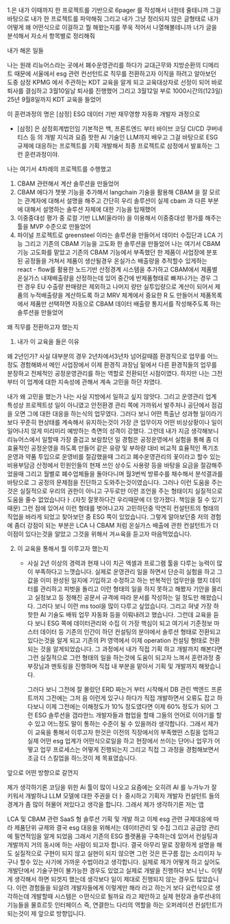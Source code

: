 

1.은 내가 이때까지 한 프로젝트를 기반으로 6pager 를 작성해서 너한테 줄테니까 그걸 바탕으로 내가 한 프로젝트를 파악해줘 그리고 내가 그냥 정리되지 않은 글형태로 내가 어떻게 왜 어떤식으로 이걸하고 뭘 해왔는지를 쭈욱 적어서 나열해볼테니까 너가 글을 분석해서 자소서 항목별로 정리해줘

내가 해온 일들

나는 원래 리뉴어스라는 곳에서 폐수운영관리를 하다가 교대근무와 지방순환의 디메리트 때문에 서울에서 esg 관련 컨선턴트로 직무를 전환하고자 이직을 하려고 알아보던 도중 삼정 KPMG 에서 주관하는 KDT 교육을 알게 되고 교육대상자로 선정이 되어 바로 퇴사를 결심하고 3월10일날 퇴사를 진행했어 그리고 3월12일 부로 1000시간의(123일) 25년 9월8일까지 KDT 교육을 들었어

이 훈련과정의 명은 [삼정] ESG 데이터 기반 재무영향 자동화 개발자 과정으로
* [삼정] 은 삼정회계법인임
기본적은 백, 프론트엔드 부터 바이브 코딩 CI/CD 쿠버네티스 등 의 개발 지식과 요즘 핫한 AI 기술인 LLM까지 배우고 그걸 바탕으로 ESG 규제에 대응하는 프로젝트를 기획 개발해서 최종 프로젝트로 삼정에서 발표하는 그런 훈련과정이야.

나는 여기서 4차례의 프로젝트를 수행했고

1. CBAM 관련해서 계산 솔루션을 만들었어
2. CBAM 에다가 챗봇 기능을 추가해서 langchain 기술을 활용해 CBAM 을 잘 모르는 관계자에 대해서 설명을 해주고 간단히 우리 솔루션이 실제 cbam 과 다른 부분에 대해서 설명하는 솔루션 자체에 대한 기능을 탑재했어
3. 이중중대성 평가 중 로컬 기반 LLM(울라마) 을 이용해서 이중중대성 평가를 해주는 툴을 MVP 수준으로 만들었어
4. 파이널 프로젝트로 greensteel 이라는 솔루션을 만들어서 데이터 수집단과 LCA 기능 그리고 기존의 CBAM 기능을 고도화 한 솔루션을 만들었어 나는 여기서 CBAM 기능 고도화를 맡았고 
   기존의 CBAM 기능에서 부족했던 한 제품이 사업장에 분포된 공정들을 거쳐서 제품이 생산될경우 온실가스 배출량을 추적할수 있게하는 react - flow를 활용한 노드기반 산정경계 시스템을 추가하고 CBAM에서 제품별 온실가스 내재배출량을 산정하는데 있어 중간에 반제품형태로 빠져나가는 경우 그런 경우 EU 수출량 판매량은 제외하고 나머지 량만 실투입량으로 계산이 되어서 제품의 누적배출량을 계산하도록 하고 MRV 체계에서 중요한 R 도 만들어서 제품목록에서 제품만 선택하면 자동으로 CBAM 데이터 배출량 통지서를 작성해주도록 하는 솔루션을 만들었어 


왜 직무를 전환하고자 했는지


1. 내가 이 교육을 들은 이유

왜 2년인가? 사실 대부분의 경우 2년차에서3년차 넘어갈때쯤 환경직으로 업무를 어느정도 경험해봐서 메인 사업장에서 이제 환경직 과장님 밑에서 다른 환경직들의 업무를 분장하고 전체적인 공정운영관리를 하는 역할로 전환되던 시점이였다. 하지만 나는 그전부터 이 업계에 대한 지속성에 관해서 계속 고민을 하던 차였다.

내가 왜 고민을 했는가 
나는 사실 지방에서 일하고 싶지 않앗다. 그리고 운영관리 업계 특성상 프로젝트성 일이 아니였고 안전환경 관리 쪽에 가까워서 발주처나 공단에서 점검을 오면 그에 대한 대응을 하는식의 업무였다. 그러다 보니 어떤 특출난 성과형 일이라기 보다 꾸준히 현상태를 계속해서 유지하는것이 가장 큰 업무이자 어떤 비상상황이나 일이 일어나지 않게 미리미리 예방하는 측면의 성격이 강했다. 그런데 내가 지금 생각해보니 리뉴어스에서 일할때 가장 즐겁고 보람찼던 일 경험은 공정운영에서 실험을 통해 좀 더 효율적인 공정운영을 하도록 만들어 같은 유량 및 부하량 대비 비교적 효율적인 폭기조 운영과 약품 투입으로 운영비를 절감했을때 그리고 폐수운영관리의 꽃이라고 할수 있는 비용부담금 산정에서 민원인들의 현재 쓰인 상수도 사용량 등을 바탕을 요금을 절감해주었을때 그리고 월별로 폐수업체들을 돌아다니며 월3번씩 방류수를 채수해서 분석결과를 바탕으로 그 공정의 문제점을 진단하고 도와주는것이였습니다. 그러나 이런 도움을 주는것은 실질적으로 우리의 권한이 아니고 구두로만 이런 조언을 주는 형태이지 실질적으로 도움을 줄수 없었습니다ㅏ.(자칫 잘못하다간 우리때문에 더 망가졌다. 책임을 질 수 있기 때문) 그런 점에 있어서 이런 형태를 벗어나고자 고민하던중 막연히 컨설턴트의 형태의 직업을 바라게 되었고 찾아보던 중 ESG 쪽이 있었습니다. 그렇게 알아보던중 저의 경험에 좀더 강점이 되는 부분은 LCA 나 CBAM 처럼 온실가스 배출에 관한 컨설턴트가 더 이점이 있다는것을 알았고 그것을 위해서 겨ㅛ육을 듣고자 마음먹었습니다.  


2. 이 교육을 통해서 뭘 이루고자 했는지 
	- 사실 2년 이상의 경력과 현재 나이 치곤 엑셀과 프로그램 툴을 다루는 능력이 많이 부족하다고 느꼇습니다. 실제로 운영관리 일을 하면서 단순히 실험을 하고 그 값을 이미 완성된 일지에 기입하고 수정하고 하는 반복적인 업무만을 했지 데이터를 관리하고 피벗을 돌리고 이런 형태의 일을 하지 못하고 해봤자 기안을 올리고 실정보고 등 정해진 공문서 규격에 따라 문서를 작성하는 일 정도만 해왔습니다. 그러다 보니  이런 ms tool을 많이 다루고 싶었습니다. 그리고 혀냊 가장 하핫한 AI 기술도 배워 업무 자동화 등을 이뤄내려고 했습니다. 그런데 교육을 듣다 보니 ESG 쪽에 데이터관리와 수집 이 가장 핵심이 되고 여기서 기준정보 마스터 데이터 등 기존의 인간이 하던 컨설팅의 분야에서 솔루션 형태로 전환되고 있다는것을 알게 되고 기존의 PI 영역에서 이제 operation 컨설팅 형태로 전환되는 것을 알게되었습니다. 그 과정에서 내가 직접 기획 하고 개발까지 해본다면 그런 실질적으로 그런 형태의 일을 하는것에 도움이 되고자 느껴서 훈련과정 중 부장님과 멘토링을 진행하며 직접 내 부분을 맡아서 기획 및 개발까지 해왓습니다. 
	  
	  그러다 보니 그전에 잘 몰랐던 ERD 짜는거 부터 시작해서 DB 관린 백엔드 프론트까지 그전에는 그저 음 이런게 있구나 하다가 직접 개발하면서 오류도 잡고 하다보니 이제 그전에는 이해정도가 10% 정도였다면 이제 60% 정도가 되어 그런 ESG 솔루션을 갭라한느 개발자들과 협업을 할때 그들의 언어로 이야기를 할수 있고 어느정도 말이 통하는 수준이 될 수 있을꺼라 생각합니다. 그래서 제가 이 교육을 통해서 이루고자 한것은 이전의 직장에서의 부족했떤 스킬을 업하고 실제 어떤 esg 업계가 어떤식으로일을 하고 현장에서 쓰이는 단어나 업무가 어떻고 업무 프로세스는 어떻게 진행되는지 그리고 직접 그 과정을 경험해보면서 조금 더 스킬업을 하느것이 제 목표였습니다. 

앞으로 어떤 방향으로 갈껀지 

제가 생각하기론 코딩을 위한 Ai 툴이 많이 나오고 요즘에는 오히려 AI 를 누가누가 잘 키워서 개발하냐 LLM 모델에 대한 주권을 더ㅏ 중시하고 기획자 개발자 컨설턴트 들의 경계가 좀 많이 허물어 져있다고 생각을 합니다. 그래서 제가 생각하기론 저는 앱


LCA 및 CBAM 관련 SaaS 형 솔루션 기획 및 개발 하고 이제 esg 관련 규제대응에 따라 제품단위 규제와 결국 esg 대응을 위해서는 데이터관리 및 수집 그리고 공급망 관리에 필연적임을 알게 되었음 그래서 기존의 ESG 플랫폼을 구축하는데 있어서 컨설팅과 개발까지 거의 동시에 하는 사람이 되고자 합니다. 결국 아무리 말로 장황하게 설명을 해도 실질적으로 구현이 되지 않고 실현이 되지 않으면 그런 것은 뜬구름 잡는 소리이자 누구나 할수 있는 사기에 가까운 수법이라고 생각합니다. 실제로 제가 어떻게 하고 싶어도 개발단에서 기술구현이 불가능한 경우도 있었고 실제로 개발을 진행하다 보니 난ㄴ 이렇게 생각해서 하면 되겟지 했는데 생각보다 일이 제대로 진행되지 않는 경우도 많았습니다. 이런 경험들을 되살려 개발자들에게 이렇게만 해라 라고 하는거 보다 요런식으로 생각하는데 개발할때 시스템은 ㅇ떤식으로 될까요 라고 제안하고 실제 현장과 솔루션내의 기능들을 물흐르듯 인터페이스 즉, 연결한느 다리의 역할을 하는 오퍼레이션 컨설턴트가 되는것이 제 앞으로 방향입니다. 


